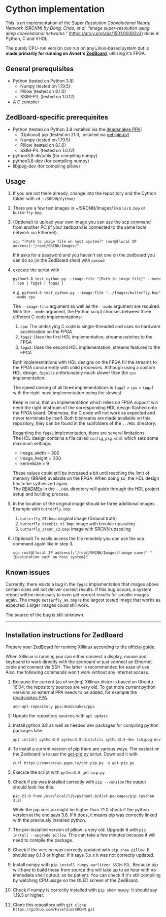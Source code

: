 # Cython implementation

This is an implementation of the *Super Resolution Convolutional Neural Network (SRCNN) by Dong, Chao, et al. "Image super-resolution using deep convolutional networks."* (https://arxiv.org/abs/1501.00092v3) done in Python, C and VHDL.

The purely CPU-run version can run on any Linux-based system but is **made primarily for running on Avnet's [ZedBoard](http://zedboard.org/product/zedboard)**, utilising it's FPGA. 

## General prerequisites

* Python (tested on Python 3.8)
  * Numpy (tested on 1.19.5)
  * Pillow (tested on 8.1.0)
  * SSIM-PIL (tested on 1.0.12)
* A C compiler

## ZedBoard-specific prerequisites

* Python (tested on Python 3.8 installed via the [deadsnakes PPA](https://launchpad.net/~deadsnakes/+archive/ubuntu/ppa))
  * (Optional) pip (tested on 21.0, installed via [get-pip.py](https://github.com/pypa/get-pip))
  * Numpy (tested on 1.19.5)
  * Pillow (tested on 8.1.0)
  * SSIM-PIL (tested on 1.0.12)
* python3.8-distutils (for compiling numpy)
* python3.8-dev (for compiling numpy)
* libjpeg-dev (for compiling pillow)

## Usage

1. If you are not there already, change into the repository and the Cython folder with `cd ~/SRCNN/Cython/` 
   
2. There are a few test images in ~/SRCNN/Images/ like `bird.bmp` or `butterfly.bmp`
3. (Optional) to upload your own image you can use the scp command from another PC (if your zedboard is connected to the same local network via Ethernet).
   
   `scp "[Path to image file on host system]" root@[local IP address]:"/root/SRCNN/Images/"`

   If it asks for a password and you haven't set one on the zedboard you can do so (in the ZedBoard shell) with `passwd`

4. execute the script with 
   
   `python3.8 test_cython.py --image-file "[Path to image file]" --mode [ cpu | fpga1 | fpga2 ]`
   
   e.g. `python3.8 test_cython.py --image-file "../Images/butterfly.bmp" --mode cpu`

   The `--image-file` argument as well as the `--mode` argument are required.  
   With the `--mode` argument, the Python script chooses between three different C code implementations:
   1.  `cpu`: The underlying C code is single-threaded and uses no hardware acceleration on the FPGA
   2.  `fpga1`: Uses the first HDL implementation, streams patches to the FPGA
   3.  `fpga2`: Uses the second HDL implementation, streams features to the FPGA

   Both implementations with HDL designs on the FPGA fill the streams to the FPGA concurrently with child processes.
   Although using a custom HDL design, `fpga1` is unfortunately much slower than the `cpu` implementation.

   The speed ranking of all three implementations is `fpga2` > `cpu` > `fpga1` 
   with the right-most implementation being the slowest.

   Keep in mind, that an implementation which relies on FPGA support will need the right bitstream of the corresponding HDL design flashed onto the FPGA board. Otherwise, the C code will not work as expected and never terminate by itself.
   Both bitstreams are made available on this repository, they can be found in the subfolders of the `../HDL` directory.

   Regarding the `fpga2` implementation, there are several limitations.  
   The HDL design contains a file called `config_pkg.vhdl` which sets some maximum settings:
   - image_width = 300
   - image_height = 300
   - kernelsize = 9

   These values could still be increased a bit until reaching the limit of memory (BRAM) available on the FPGA. When doing so, the HDL design has to be sythesized again.  
   The [READMEs](../HDL/README.md) in the `../HDL` directory will guide through the HDL project setup and building process.


5. In the location of the original image should be three additional images. Example with `butterfly.bmp`:
   1. `butterfly_GT.bmp`: original image (Ground truth)
   2. `butterfly_bicubic_x3.bmp`: image with bicubic upscaling
   3. `butterfly_srcnn_x3.bmp`: image with SRCNN upscaling

6. (Optional) To easily access the file remotely you can use the scp command again like in step 3.
   
   `scp root@[local IP address]:"/root/SRCNN/Images/[image name]" "[Destination path on host system]" `

## Known issues

Currently, there exists a bug in the `fpga2` implementation that images above certain sizes will not deliver correct results. If this bug occurs, a system reboot will be necessary to even get correct results for smaller images again.  The image `butterfly_99.bmp` is the largest tested image that works as expected. Larger images could still work. 

The source of the bug is still unknown. 

---

## Installation instructions for ZedBoard

Prepare your ZedBoard for running Xillinux according to the [official guide](http://www.xillybus.com/downloads/doc/xillybus_getting_started_zynq.pdf).

When Xillinux is running you can either connect a display, mouse and keyboard to work directly with the zedboard or just connect an Ethernet cable and connect via SSH. The latter is recommended for ease of use. Also, the following commands won't work without any internet access.

1. Because the current (as of writing) Xillinux distro is based on Ubuntu 16.04, the repository sources are very old. To get more current python versions an external PPA needs to be added, for example the [deadsnakes PPA](https://launchpad.net/~deadsnakes/+archive/ubuntu/ppa).
   
   `add-apt-repository ppa:deadsnakes/ppa`

2. Update the repository sources with `apt update`
   
3. Install python 3.8 as well as needed dev packages for compiling python packages later 
   
   `apt install python3.8 python3.8-distutils python3.8-dev libjpeg-dev`
   
4. To install a current version of pip there are various ways. The easiest on the Zedboard is to use the [get-pip.py](https://github.com/pypa/get-pip) script. Download it with 
   
   `curl https://bootstrap.pypa.io/get-pip.py -o get-pip.py`

5. Execute the script with `python3.8 get-pip.py`
6. Check if pip was installed correctly with `pip --version` the output should look like this:
   
   `pip 21.0 from /usr/local/lib/python3.8/dist-packages/pip (python 3.8)`

   While the pip version might be higher than 21.0 check if the python version at the end says 3.8. If it does, it means pip was correctly linked with the previously installed python.
   
7. The pre-installed version of pillow is very old. Upgrade it with `pip install --upgrade pillow`. This can take a few minutes because it will need to compile the package.
8. Check if the version was correctly updated with `pip show pillow`. It should say 8.1.0 or higher. If it says 3.x.x it was not correctly updated.
9. Install numpy with `pip install numpy wurlitzer SSIM-PIL`. Because pip will have to build these from source this will take up to an hour with no immediate shell output, so be patient. You can check if it's still compiling by watching CPU usage on the OLED screen of the ZedBoard.
10. Check if numpy is correctly installed with `pip show numpy`. It should say 1.19.5 or higher.
11. Clone this repository with `git clone https://github.com/Fivefold/SRCNN.git`
